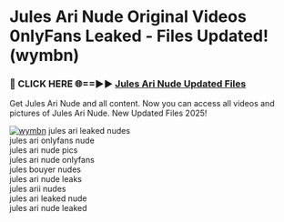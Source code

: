# Jules Ari Nude Original Videos 0nlyFans Leaked - Files Updated! (wymbn)

<h3>🔴 CLICK HERE 🌐==►► <a href="https://tinyurl.com/4mcuefdz" rel="nofollow">Jules Ari Nude Updated Files</a></h3>

Get Jules Ari Nude and all content. Now you can access all videos and pictures of Jules Ari Nude. New Updated Files 2025!

[![wymbn](https://i.imgur.com/StAQSOY.gif)](https://tinyurl.com/4mcuefdz)
jules ari leaked nudes<br>
jules ari onlyfans nude<br>
jules ari nude pics<br>
jules ari nude onlyfans<br>
jules bouyer nudes<br>
jules ari nude leaks<br>
jules arii nudes<br>
jules ari leaked nude<br>
jules ari nude leaked